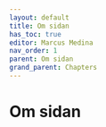```yaml
---
layout: default
title: Om sidan
has_toc: true
editor: Marcus Medina
nav_order: 1
parent: Om sidan
grand_parent: Chapters
---
```


# Om sidan

